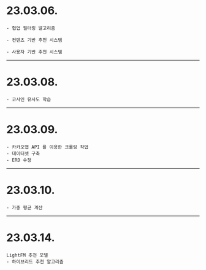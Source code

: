 # 23.03.06.

```
- 협업 필터링 알고리즘

- 컨텐츠 기반 추천 시스템

- 사용자 기반 추천 시스템
```

---

# 23.03.08.

```
- 코사인 유사도 학습
```

---

# 23.03.09.

```
- 카카오맵 API 를 이용한 크롤링 작업
- 데이터셋 구축
- ERD 수정
```

---

# 23.03.10.

```
- 가중 평균 계산
```

---

# 23.03.14.

```
LightFM 추천 모델
- 하이브리드 추천 알고리즘
```
